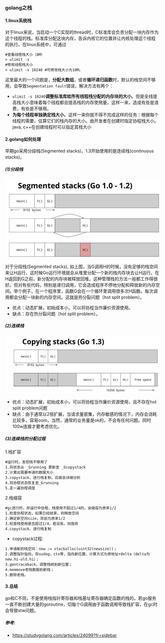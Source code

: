 ### golang之栈

#### 1.linux系统栈

对于linux来说，当启动一个C实现的thread时，C标准库会负责分配一块内存作为这个线程的栈。标准库分配这块内存，告诉内核它的位置并让内核处理这个线程 的执行。在linux系统中，可通过 

```shell
#查看线程栈大小（8M）
> ulimit -s
#修改线程栈大小
> ulimit -s 10240 #可修改栈大小为10M。
```

这里最大的一个问题是，**分配大数组**，或者**循环递归函数**时，默认的栈空间不够用，会导致`Segmentation fault`错误，解决方法有两个：

- `ulimit -s 10240`**调整标准库给所有线程栈分配的内存块的大小**。但是全线提高栈大小意味着每个线程都会提高栈的内存使用量，这样一来，造成有些是浪费，有些是不够用。
- **为每个线程单独确定栈大小**。这样一来你就不得不完成这样的任务：根据每个线程的需要，估算它们的栈内存的大小。由开发者在创建时指定协程栈大小。java, c++在创建线程时可以指定其栈大小

#### 2.golang如何处理

早期go采用分段栈(Segmented stacks)，1.3开始使用的是连续栈(continuous stacks)。

##### (1)分段栈

<center>
      <img src="https://github.com/alwaysthanks/learning-docs/blob/master/images/20191222-01segment-stack.png">
</center>


对于分段栈(Segmented stacks), 如上图，当G调用H的时候，没有足够的栈空间来让H运行，这时候Go运行环境就会从堆里分配一个新的栈内存块去让H运行。在H返回到G之前，新分配的内存块被释放回堆。这种管理栈的方法一般都工作得很好。但对有些代码，特别是递归调用，它会造成程序不停地分配和释放新的内存空间。举个例子，在一个程序里，函数G会在一个循环里调用很多次H函数。每次调用都会分配一块新的内存空间。这就是热分裂问题（hot split problem）。

- 优点：动态扩展，初始成本小，可以将协程当作廉价资源使用。
- 缺点：存在热分裂问题（hot split problem）。

##### (2)连续栈

<center>
      <img src="https://github.com/alwaysthanks/learning-docs/blob/master/images/20191222-02continuous-stack.png">
  </center>


- 优点：动态扩展，初始成本小，可以将协程当作廉价资源使用，且不存在hot split problem问题
- 缺点：由于通常以2倍扩展，当请求量密集，内存敏感的情况下，内存会消耗比较多，容易oom，当然，通常的业务量是ok的，不会有任何问题。同时100w连接才要考虑优化。

##### (3)连续栈的分配过程

1.栈扩容

```shell
#运行时，发现栈不够用了
1.将状态从 _Grunning 更新至 _Gcopystack
2.计算出需要申请的数据大小
3.copystack，进行栈复制，后面会详细分析
4.将协程状态恢复至_Grunning
5.走一遍协程调度
```

2.栈缩容

```shell
#gc进行时，非运行中协程，栈使用不超过1/4的，会缩容为原来1/2
1.检查协程状态，如果已经结束，则释放空间
2.确定新空间size，目前为原来1/2
3.检查栈使用是否超过1/4，若没有，则放弃
4.copystack，进行栈复制
```

- copystack过程:

```
1.申请新的栈空间：new := stackalloc(uint32(newsize))；
2.调整指针指向，将sudog，ctx等，指向新位置，计算方式为原地址+delta（delta为new.hi-old.hi）；
3.gentraceback，调整栈帧到新位置；
4.memmove老栈数据到新栈；
5.删除老栈。
```

#### 3.总结

go和C不同，不是使用栈指针寄存器和栈基址寄存器确定函数的栈的。若go服务一直不断创建大量的goroutine，切每个G调用由于函数调用导致栈扩容，在gc时会导致stw问题。

##### 参考:

- https://studygolang.com/articles/24099?fr=sidebar